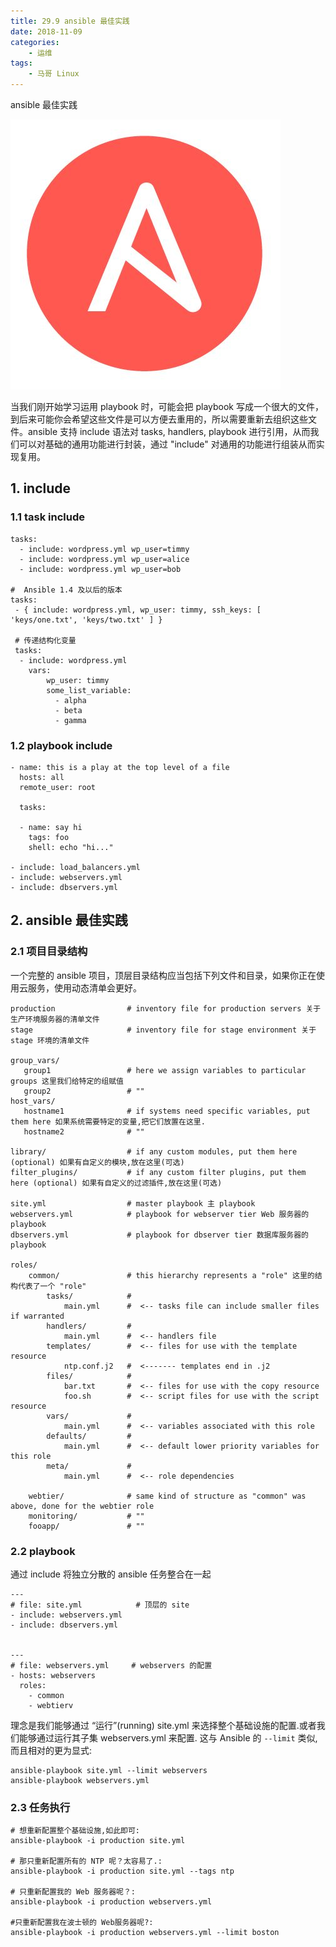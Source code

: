 ```yaml
---
title: 29.9 ansible 最佳实践
date: 2018-11-09
categories:
    - 运维
tags:
    - 马哥 Linux
---
```


ansible 最佳实践

![HA](/images/linux_mt/linux_ansible.jpg)
<!-- more -->

当我们刚开始学习运用 playbook 时，可能会把 playbook 写成一个很大的文件，到后来可能你会希望这些文件是可以方便去重用的，所以需要重新去组织这些文件。ansible 支持 include 语法对 tasks, handlers, playbook 进行引用，从而我们可以对基础的通用功能进行封装，通过 "include" 对通用的功能进行组装从而实现复用。


## 1. include
### 1.1 task include

```
tasks:
  - include: wordpress.yml wp_user=timmy
  - include: wordpress.yml wp_user=alice
  - include: wordpress.yml wp_user=bob

#  Ansible 1.4 及以后的版本
tasks:
 - { include: wordpress.yml, wp_user: timmy, ssh_keys: [ 'keys/one.txt', 'keys/two.txt' ] }

 # 传递结构化变量
 tasks:
  - include: wordpress.yml
    vars:
        wp_user: timmy
        some_list_variable:
          - alpha
          - beta
          - gamma

```

### 1.2 playbook include
```
- name: this is a play at the top level of a file
  hosts: all
  remote_user: root

  tasks:

  - name: say hi
    tags: foo
    shell: echo "hi..."

- include: load_balancers.yml
- include: webservers.yml
- include: dbservers.yml
```


## 2. ansible 最佳实践
### 2.1 项目目录结构
一个完整的 ansible 项目，顶层目录结构应当包括下列文件和目录，如果你正在使用云服务，使用动态清单会更好。

```
production                # inventory file for production servers 关于生产环境服务器的清单文件
stage                     # inventory file for stage environment 关于 stage 环境的清单文件

group_vars/
   group1                 # here we assign variables to particular groups 这里我们给特定的组赋值
   group2                 # ""
host_vars/
   hostname1              # if systems need specific variables, put them here 如果系统需要特定的变量,把它们放置在这里.
   hostname2              # ""

library/                  # if any custom modules, put them here (optional) 如果有自定义的模块,放在这里(可选)
filter_plugins/           # if any custom filter plugins, put them here (optional) 如果有自定义的过滤插件,放在这里(可选)

site.yml                  # master playbook 主 playbook
webservers.yml            # playbook for webserver tier Web 服务器的 playbook
dbservers.yml             # playbook for dbserver tier 数据库服务器的 playbook

roles/
    common/               # this hierarchy represents a "role" 这里的结构代表了一个 "role"
        tasks/            #
            main.yml      #  <-- tasks file can include smaller files if warranted
        handlers/         #
            main.yml      #  <-- handlers file
        templates/        #  <-- files for use with the template resource
            ntp.conf.j2   #  <------- templates end in .j2
        files/            #
            bar.txt       #  <-- files for use with the copy resource
            foo.sh        #  <-- script files for use with the script resource
        vars/             #
            main.yml      #  <-- variables associated with this role
        defaults/         #
            main.yml      #  <-- default lower priority variables for this role
        meta/             #
            main.yml      #  <-- role dependencies

    webtier/              # same kind of structure as "common" was above, done for the webtier role
    monitoring/           # ""
    fooapp/               # ""
```

### 2.2 playbook
通过 include 将独立分散的 ansible 任务整合在一起

```
---
# file: site.yml            # 顶层的 site
- include: webservers.yml
- include: dbservers.yml


---
# file: webservers.yml     # webservers 的配置
- hosts: webservers
  roles:
    - common
    - webtierv
```

理念是我们能够通过 “运行”(running) site.yml 来选择整个基础设施的配置.或者我们能够通过运行其子集 webservers.yml 来配置. 这与 Ansible 的 `--limit` 类似,而且相对的更为显式:

```
ansible-playbook site.yml --limit webservers
ansible-playbook webservers.yml
```

### 2.3 任务执行
```
# 想重新配置整个基础设施,如此即可:
ansible-playbook -i production site.yml

# 那只重新配置所有的 NTP 呢？太容易了.:
ansible-playbook -i production site.yml --tags ntp

# 只重新配置我的 Web 服务器呢？:
ansible-playbook -i production webservers.yml

#只重新配置我在波士顿的 Web服务器呢?:
ansible-playbook -i production webservers.yml --limit boston
```
